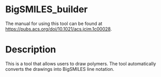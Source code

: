 # BigSMILES_builder
The manual for using this tool can be found at https://pubs.acs.org/doi/10.1021/acs.jcim.1c00028. 

# Description
This is a tool that allows users to draw polymers. The tool automatically converts the drawings into BigSMILES line notation.
